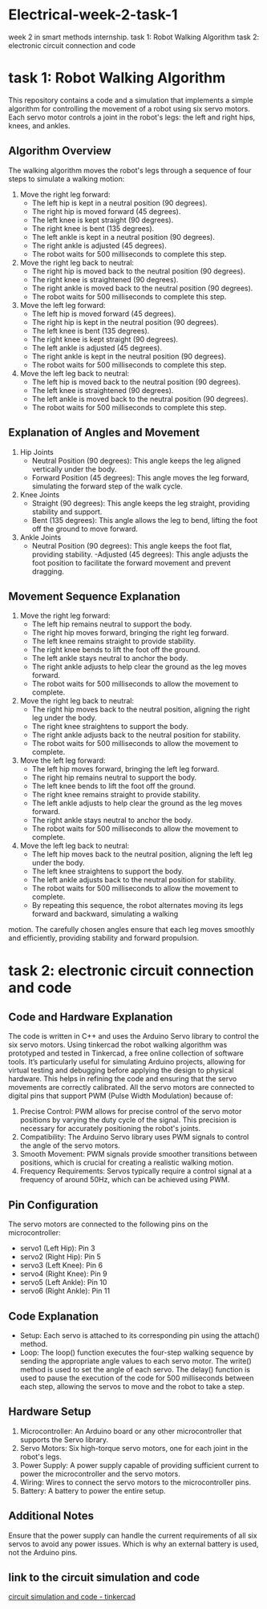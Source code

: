 # Electrical-week-2-task-1
week 2 in smart methods internship. 
task 1: Robot Walking Algorithm
task 2: electronic circuit connection and code


# task 1: Robot Walking Algorithm

This repository contains a code and a simulation that implements a simple algorithm for controlling the movement of a robot using six servo motors. Each servo motor controls a joint in the robot's legs: the left and right hips, knees, and ankles.

## Algorithm Overview
The walking algorithm moves the robot's legs through a sequence of four steps to simulate a walking motion:
1. Move the right leg forward:
   - The left hip is kept in a neutral position (90 degrees).
   - The right hip is moved forward (45 degrees).
   - The left knee is kept straight (90 degrees).
   - The right knee is bent (135 degrees).
   - The left ankle is kept in a neutral position (90 degrees).
   - The right ankle is adjusted (45 degrees).
   - The robot waits for 500 milliseconds to complete this step.
2. Move the right leg back to neutral:
   - The right hip is moved back to the neutral position (90 degrees).
   - The right knee is straightened (90 degrees).
   - The right ankle is moved back to the neutral position (90 degrees).
   - The robot waits for 500 milliseconds to complete this step.
3. Move the left leg forward:
   - The left hip is moved forward (45 degrees).
   - The right hip is kept in the neutral position (90 degrees).
   - The left knee is bent (135 degrees).
   - The right knee is kept straight (90 degrees).
   - The left ankle is adjusted (45 degrees).
   - The right ankle is kept in the neutral position (90 degrees).
   - The robot waits for 500 milliseconds to complete this step.
4. Move the left leg back to neutral:
   - The left hip is moved back to the neutral position (90 degrees).
   - The left knee is straightened (90 degrees).
   - The left ankle is moved back to the neutral position (90 degrees).
   - The robot waits for 500 milliseconds to complete this step.

## Explanation of Angles and Movement
1.	Hip Joints
    - Neutral Position (90 degrees): This angle keeps the leg aligned vertically under the body.
    - Forward Position (45 degrees): This angle moves the leg forward, simulating the forward step of the walk cycle.
2.	Knee Joints
    - Straight (90 degrees): This angle keeps the leg straight, providing stability and support.
    - Bent (135 degrees): This angle allows the leg to bend, lifting the foot off the ground to move forward.
3.	Ankle Joints
    - Neutral Position (90 degrees): This angle keeps the foot flat, providing stability.
    -Adjusted (45 degrees): This angle adjusts the foot position to facilitate the forward movement and prevent dragging.

## Movement Sequence Explanation 
1. Move the right leg forward:
    - The left hip remains neutral to support the body.
    - The right hip moves forward, bringing the right leg forward.
    - The left knee remains straight to provide stability.
    - The right knee bends to lift the foot off the ground.
    - The left ankle stays neutral to anchor the body.
    - The right ankle adjusts to help clear the ground as the leg moves forward.
    - The robot waits for 500 milliseconds to allow the movement to complete.
2. Move the right leg back to neutral:
    - The right hip moves back to the neutral position, aligning the right leg under the body.
    - The right knee straightens to support the body.
    - The right ankle adjusts back to the neutral position for stability.
    - The robot waits for 500 milliseconds to allow the movement to complete.
3. Move the left leg forward:
    - The left hip moves forward, bringing the left leg forward.
    - The right hip remains neutral to support the body.
    - The left knee bends to lift the foot off the ground.
    - The right knee remains straight to provide stability.
    - The left ankle adjusts to help clear the ground as the leg moves forward.
    - The right ankle stays neutral to anchor the body.
    - The robot waits for 500 milliseconds to allow the movement to complete.
4. Move the left leg back to neutral:
    - The left hip moves back to the neutral position, aligning the left leg under the body.
    - The left knee straightens to support the body.
    - The left ankle adjusts back to the neutral position for stability.
    - The robot waits for 500 milliseconds to allow the movement to complete.
    - By repeating this sequence, the robot alternates moving its legs forward and backward, simulating a walking

motion. The carefully chosen angles ensure that each leg moves smoothly and efficiently, providing stability and forward propulsion.



# task 2: electronic circuit connection and code


## Code and Hardware Explanation
The code is written in C++ and uses the Arduino Servo library to control the six servo motors. 
Using tinkercad the robot walking algorithm was prototyped and tested in Tinkercad, a free online collection of software tools. It’s particularly useful for simulating Arduino projects, allowing for virtual testing and debugging before applying the design to physical hardware. This helps in refining the code and ensuring that the servo movements are correctly calibrated.
All the servo motors are connected to digital pins that support PWM (Pulse Width Modulation) because of:
1. Precise Control: PWM allows for precise control of the servo motor positions by varying the duty cycle of the signal. This precision is necessary for accurately positioning the robot's joints.
2. Compatibility: The Arduino Servo library uses PWM signals to control the angle of the servo motors. 
3. Smooth Movement: PWM signals provide smoother transitions between positions, which is crucial for creating a realistic walking motion.
4. Frequency Requirements: Servos typically require a control signal at a frequency of around 50Hz, which can be achieved using PWM.

## Pin Configuration
The servo motors are connected to the following pins on the microcontroller:
- servo1 (Left Hip): Pin 3
- servo2 (Right Hip): Pin 5
- servo3 (Left Knee): Pin 6
- servo4 (Right Knee): Pin 9
- servo5 (Left Ankle): Pin 10
- servo6 (Right Ankle): Pin 11

## Code Explanation
- Setup:
Each servo is attached to its corresponding pin using the attach() method.
- Loop:
The loop() function executes the four-step walking sequence by sending the appropriate angle values to each servo motor.
The write() method is used to set the angle of each servo.
The delay() function is used to pause the execution of the code for 500 milliseconds between each step, allowing the servos to move and the robot to take a step.

## Hardware Setup
1.	Microcontroller: An Arduino board or any other microcontroller that supports the Servo library.
2.	Servo Motors: Six high-torque servo motors, one for each joint in the robot's legs.
3.	Power Supply: A power supply capable of providing sufficient current to power the microcontroller and the servo motors.
4.	Wiring: Wires to connect the servo motors to the microcontroller pins.
5.	Battery: A battery to power the entire setup. 

## Additional Notes
Ensure that the power supply can handle the current requirements of all six servos to avoid any power issues. 
Which is why an external battery is used, not the Arduino pins.

## link to the circuit simulation and code
[circuit simulation and code - tinkercad](https://www.tinkercad.com/things/lD6dzlsb2xt-6-servo-motor-for-robot-leg?sharecode=GoIJS240_Iz05Z_M5n-4MhHNNRy84VRbI7NH6hysV7I) 

